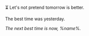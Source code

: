 ⏳ Let\'s not pretend tomorrow is better\.

The best time was yesterday\. 

*The next best time is now\, %name%\.*